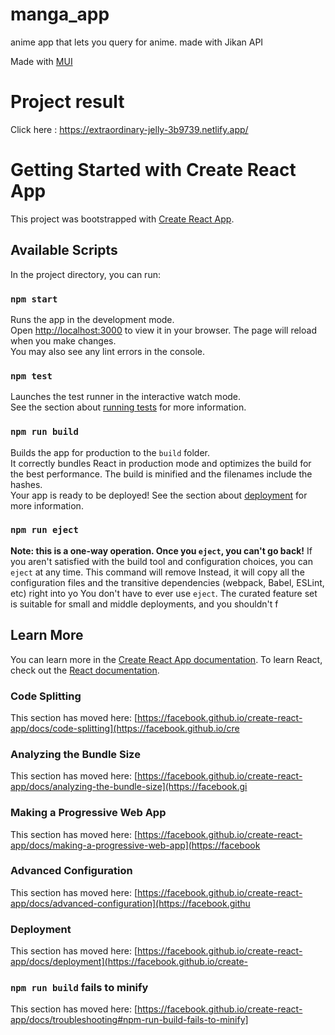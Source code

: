 # manga_app
 anime app that lets you query for anime. made with Jikan API
 
 
 Made with [MUI](https://mui.com/)

# Project result
Click here : https://extraordinary-jelly-3b9739.netlify.app/


# Getting Started with Create React App
This project was bootstrapped with [Create React App](https://github.com/facebook/create-react-app).
## Available Scripts
In the project directory, you can run:
### `npm start`
Runs the app in the development mode.\
Open [http://localhost:3000](http://localhost:3000) to view it in your browser.
The page will reload when you make changes.\
You may also see any lint errors in the console.
### `npm test`
Launches the test runner in the interactive watch mode.\
See the section about [running tests](https://facebook.github.io/create-react-app/docs/running-tests) for more information.
### `npm run build`
Builds the app for production to the `build` folder.\
It correctly bundles React in production mode and optimizes the build for the best performance.
The build is minified and the filenames include the hashes.\
Your app is ready to be deployed!
See the section about [deployment](https://facebook.github.io/create-react-app/docs/deployment) for more information.
### `npm run eject`
**Note: this is a one-way operation. Once you `eject`, you can't go back!**
If you aren't satisfied with the build tool and configuration choices, you can `eject` at any time. This command will remove 
Instead, it will copy all the configuration files and the transitive dependencies (webpack, Babel, ESLint, etc) right into yo
You don't have to ever use `eject`. The curated feature set is suitable for small and middle deployments, and you shouldn't f
## Learn More
You can learn more in the [Create React App documentation](https://facebook.github.io/create-react-app/docs/getting-started).
To learn React, check out the [React documentation](https://reactjs.org/).
### Code Splitting
This section has moved here: [https://facebook.github.io/create-react-app/docs/code-splitting](https://facebook.github.io/cre
### Analyzing the Bundle Size
This section has moved here: [https://facebook.github.io/create-react-app/docs/analyzing-the-bundle-size](https://facebook.gi
### Making a Progressive Web App
This section has moved here: [https://facebook.github.io/create-react-app/docs/making-a-progressive-web-app](https://facebook
### Advanced Configuration
This section has moved here: [https://facebook.github.io/create-react-app/docs/advanced-configuration](https://facebook.githu
### Deployment
This section has moved here: [https://facebook.github.io/create-react-app/docs/deployment](https://facebook.github.io/create-
### `npm run build` fails to minify
This section has moved here: [https://facebook.github.io/create-react-app/docs/troubleshooting#npm-run-build-fails-to-minify]
